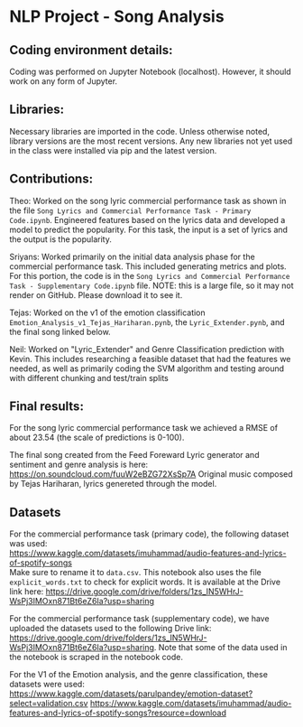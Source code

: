 # NLP Project - Song Analysis


## Coding environment details:
Coding was performed on Jupyter Notebook (localhost). However, it should work on any form of Jupyter.

## Libraries:
Necessary libraries are imported in the code.
Unless otherwise noted, library versions are the most recent versions. Any new libraries not yet used in the class were installed via pip and the latest version.

## Contributions:
Theo: Worked on the song lyric commercial performance task as shown in the file `Song Lyrics and Commercial Performance Task - Primary Code.ipynb`. Engineered features based on the lyrics data and developed a model to predict the popularity. For this task, the input is a set of lyrics and the output is the popularity. 

Sriyans: Worked primarily on the initial data analysis phase for the commercial performance task. This included generating metrics and plots. For this portion, the code is in the `Song Lyrics and Commercial Performance Task - Supplementary Code.ipynb` file. NOTE: this is a large file, so it may not render on GitHub. Please download it to see it.

Tejas: Worked on the v1 of the emotion classification `Emotion_Analysis_v1_Tejas_Hariharan.pynb`, the `Lyric_Extender.pynb`, and the final song linked below.  

Neil: Worked on "Lyric_Extender" and Genre Classification prediction with Kevin. This includes researching a feasible dataset that had the features we needed, as well as primarily coding the SVM algorithm and testing around with different chunking and test/train splits

## Final results:
For the song lyric commercial performance task we achieved a RMSE of about 23.54 (the scale of predictions is 0-100).

The final song created from the Feed Foreward Lyric generator and sentiment and genre analysis is here: https://on.soundcloud.com/fuuW2eBZG72XsSp7A
Original music composed by Tejas Hariharan, lyrics genereted through the model.

## Datasets
For the commercial performance task (primary code), the following dataset was used:  
https://www.kaggle.com/datasets/imuhammad/audio-features-and-lyrics-of-spotify-songs  
Make sure to rename it to `data.csv`.
This notebook also uses the file `explicit_words.txt` to check for explicit words. It is available at the Drive link here: https://drive.google.com/drive/folders/1zs_IN5WHrJ-WsPj3IMOxn871Bt6eZ6Ia?usp=sharing


For the commercial performance task (supplementary code), we have uploaded the datasets used to the following Drive link: https://drive.google.com/drive/folders/1zs_IN5WHrJ-WsPj3IMOxn871Bt6eZ6Ia?usp=sharing. Note that some of the data used in the notebook is scraped in the notebook code.

For the V1 of the Emotion analysis, and the genre classification, these datasets were used: 
https://www.kaggle.com/datasets/parulpandey/emotion-dataset?select=validation.csv
https://www.kaggle.com/datasets/imuhammad/audio-features-and-lyrics-of-spotify-songs?resource=download




